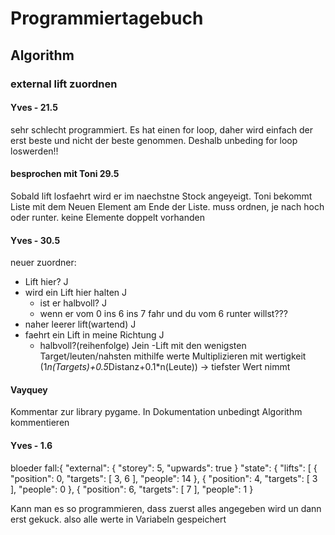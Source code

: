 # Programmiertagebuch
## Algorithm
### external lift zuordnen
#### Yves - 21.5
sehr schlecht programmiert. Es hat einen for loop, daher wird einfach der erst beste und nicht der beste genommen. Deshalb unbeding for loop loswerden!!

#### besprochen mit Toni 29.5
Sobald lift losfaehrt wird er im naechstne Stock angeyeigt.
Toni bekommt Liste mit dem Neuen Element am Ende der Liste.
muss ordnen, je nach hoch oder runter.
keine Elemente doppelt vorhanden

#### Yves - 30.5
neuer zuordner:
- Lift hier? J
- wird ein Lift hier halten J
    - ist er halbvoll? J
    - wenn er vom 0 ins 6 ins 7 fahr und du vom 6 runter willst???
- naher leerer lift(wartend) J
- faehrt ein Lift in meine Richtung J
    - halbvoll?(reihenfolge) Jein
-Lift mit den wenigsten Target/leuten/nahsten
    mithilfe werte Multiplizieren mit wertigkeit (1*n(Targets)+0.5*Distanz+0.1*n(Leute)) -> tiefster Wert nimmt

#### Vayquey
Kommentar zur library pygame.
In Dokumentation unbedingt Algorithm kommentieren

#### Yves - 1.6
bloeder fall:{
    "external": {
      "storey": 5,
      "upwards": true
    }
  "state": {
    "lifts": [
      {
        "position": 0,
        "targets": [
          3,
          6
        ],
        "people": 14
      },
      {
        "position": 4,
        "targets": [
        3
        ],
        "people": 0
      },
      {
        "position": 6,
        "targets": [
          7
        ],
        "people": 1
      }

Kann man es so programmieren, dass zuerst alles angegeben wird un dann erst gekuck. also alle werte in Variabeln gespeichert
